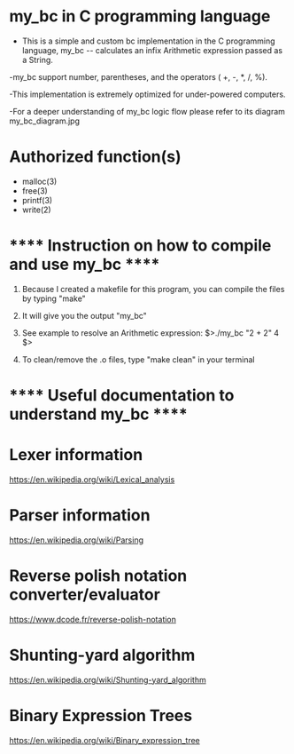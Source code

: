 # my_bc in C programming language
 
- This is a simple and custom bc implementation in the C programming language, my_bc -- calculates an infix Arithmetic expression passed as a String.
 
-my_bc support number, parentheses, and the operators ( +, -, *, /, %).
 
-This implementation is extremely optimized for under-powered computers.
 
-For a deeper understanding of my_bc logic flow please refer to its diagram my_bc_diagram.jpg
 
# Authorized function(s)
 
- malloc(3)
- free(3)
- printf(3)
- write(2)
 
# **** Instruction on how to compile and use my_bc ****

1. Because I created a makefile for this program, you can compile the files by typing "make"

2. It will give you the output "my_bc"

3. See example to resolve an Arithmetic expression:
    $>./my_bc "2 + 2"
    4
    $>
    
4. To clean/remove the .o files, type "make clean" in your terminal
 
# **** Useful documentation to understand my_bc **** 
# Lexer information
https://en.wikipedia.org/wiki/Lexical_analysis
 
# Parser information
https://en.wikipedia.org/wiki/Parsing
 
# Reverse polish notation converter/evaluator
https://www.dcode.fr/reverse-polish-notation
 
# Shunting-yard algorithm
https://en.wikipedia.org/wiki/Shunting-yard_algorithm
 
# Binary Expression Trees
https://en.wikipedia.org/wiki/Binary_expression_tree
 

